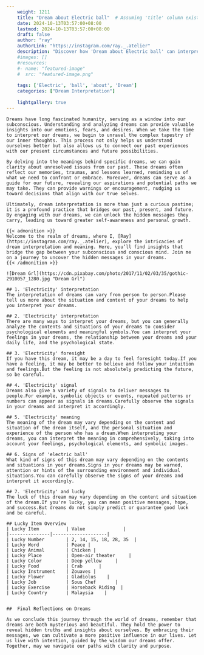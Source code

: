 ```yaml
---
    weight: 1211
    title: "Dream about Electric ball"  # Assuming 'title' column exists
    date: 2024-10-13T03:57:00+08:00
    lastmod: 2024-10-13T03:57:00+08:00
    draft: false
    author: "ray"
    authorLink: "https://instagram.com/ray._.atelier"
    description: "Discover how 'Dream about Electric ball' can interpret your future and uncover its significant meanings in your life."
    #images: []
    #resources:
    #- name: "featured-image"
    #  src: "featured-image.png"
    
    tags: ['Electric', 'ball', 'about', 'Dream']
    categories: ["Dream Interpretation"]
    
    lightgallery: true
---
```

    
    Dreams have long fascinated humanity, serving as a window into our subconscious. Understanding and analyzing dreams can provide valuable insights into our emotions, fears, and desires. When we take the time to interpret our dreams, we begin to unravel the complex tapestry of our inner thoughts. This process not only helps us understand ourselves better but also allows us to connect our past experiences with our present circumstances and future possibilities.
    
    By delving into the meanings behind specific dreams, we can gain clarity about unresolved issues from our past. These dreams often reflect our memories, traumas, and lessons learned, reminding us of what we need to confront or embrace. Moreover, dreams can serve as a guide for our future, revealing our aspirations and potential paths we may take. They can provide warnings or encouragement, nudging us toward decisions that align with our true selves.
    
    Ultimately, dream interpretation is more than just a curious pastime; it is a profound practice that bridges our past, present, and future. By engaging with our dreams, we can unlock the hidden messages they carry, leading us toward greater self-awareness and personal growth.
    
    {{< admonition >}}
    Welcome to the realm of dreams, where I, [Ray](https://instagram.com/ray._.atelier), explore the intricacies of dream interpretation and meaning. Here, you’ll find insights that bridge the gap between your subconscious and conscious mind. Join me on a journey to uncover the hidden messages in your dreams.
    {{< /admonition >}}
    
    ![Dream Grl](https://cdn.pixabay.com/photo/2017/11/02/03/35/gothic-2910057_1280.jpg "Dream Grl")
    
    ## 1. 'Electricity' interpretation
    The interpretation of dreams can vary from person to person.Please tell us more about the situation and content of your dreams to help you interpret your dreams.
    
    ## 2. 'Electricity' interpretation
    There are many ways to interpret your dreams, but you can generally analyze the contents and situations of your dreams to consider psychological elements and meaningful symbols.You can interpret your feelings in your dreams, the relationship between your dreams and your daily life, and the psychological state.
    
    ## 3. 'Electricity' foresight
    If you have this dream, it may be a day to feel foresight today.If you have a feeling, it may be better to believe and follow your intuition and feelings.But the feeling is not absolutely predicting the future, so be careful.
    
    ## 4. 'Electricity' signal
    Dreams also give a variety of signals to deliver messages to people.For example, symbolic objects or events, repeated patterns or numbers can appear as signals in dreams.Carefully observe the signals in your dreams and interpret it accordingly.
    
    ## 5. 'Electricity' meaning
    The meaning of the dream may vary depending on the content and situation of the dream itself, and the personal situation and experience of the person who has a dream.When interpreting your dreams, you can interpret the meaning in comprehensively, taking into account your feelings, psychological elements, and symbolic images.
    
    ## 6. Signs of 'electric ball'
    What kind of signs of this dream may vary depending on the contents and situations in your dreams.Signs in your dreams may be warned, attention or hints of the surrounding environment and individual situations.You can carefully observe the signs of your dreams and interpret it accordingly.
    
    ## 7. 'Electricity' and lucky
    The luck of this dream may vary depending on the content and situation of the dream.If you're lucky, you can mean positive messages, hope, and success.But dreams do not simply predict or guarantee good luck and be careful.
    
    ## Lucky Item Overview
    | Lucky Item          | Value              |
    |---------------|--------------------|
    | Lucky Number        | 2, 14, 15, 18, 28, 35  |
    | Lucky Word          | Peace |
    | Lucky Animal        | Chicken |
    | Lucky Place         | Open-air theater     |
    | Lucky Color         | Deep yellow     |
    | Lucky Food          | Crab      |
    | Lucky Instrument    | Zouaves |
    | Lucky Flower        | Gladiolus    |
    | Lucky Job           | Sous Chef       |
    | Lucky Exercise      | Horseback Riding  |
    | Lucky Country       | Malaysia    |
    
    
    ##  Final Reflections on Dreams
    
    As we conclude this journey through the world of dreams, remember that dreams are both mysterious and beautiful. They hold the power to reveal hidden truths and insights about ourselves. By embracing their messages, we can cultivate a more positive influence in our lives. Let us live with intention, guided by the wisdom our dreams offer. Together, may we navigate our paths with clarity and purpose.
    